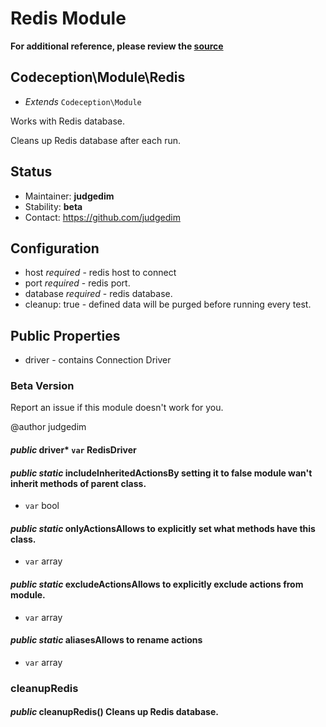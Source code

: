 # Redis Module

**For additional reference, please review the [source](https://github.com/Codeception/Codeception/tree/master/src/Codeception/Module/Redis.php)**
## Codeception\Module\Redis

* *Extends* `Codeception\Module`

Works with Redis database.

Cleans up Redis database after each run.

## Status

* Maintainer: **judgedim**
* Stability: **beta**
* Contact: https://github.com/judgedim

## Configuration

* host *required* - redis host to connect
* port *required* - redis port.
* database *required* - redis database.
* cleanup: true - defined data will be purged before running every test.

## Public Properties
* driver - contains Connection Driver

### Beta Version

Report an issue if this module doesn't work for you.

@author judgedim

#### *public* driver* `var`  RedisDriver

#### *public static* includeInheritedActionsBy setting it to false module wan't inherit methods of parent class.

 * `var`  bool
#### *public static* onlyActionsAllows to explicitly set what methods have this class.

 * `var`  array
#### *public static* excludeActionsAllows to explicitly exclude actions from module.

 * `var`  array
#### *public static* aliasesAllows to rename actions

 * `var`  array




### cleanupRedis
#### *public* cleanupRedis() Cleans up Redis database.






































